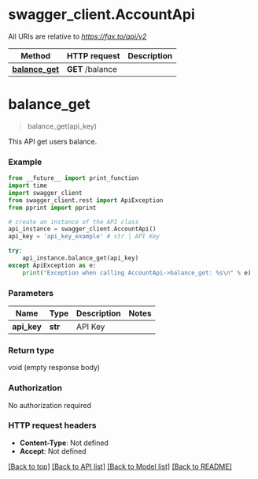 # swagger_client.AccountApi

All URIs are relative to *https://fax.to/api/v2*

Method | HTTP request | Description
------------- | ------------- | -------------
[**balance_get**](AccountApi.md#balance_get) | **GET** /balance | 


# **balance_get**
> balance_get(api_key)



This API get users balance. 

### Example 
```python
from __future__ import print_function
import time
import swagger_client
from swagger_client.rest import ApiException
from pprint import pprint

# create an instance of the API class
api_instance = swagger_client.AccountApi()
api_key = 'api_key_example' # str | API Key

try: 
    api_instance.balance_get(api_key)
except ApiException as e:
    print("Exception when calling AccountApi->balance_get: %s\n" % e)
```

### Parameters

Name | Type | Description  | Notes
------------- | ------------- | ------------- | -------------
 **api_key** | **str**| API Key | 

### Return type

void (empty response body)

### Authorization

No authorization required

### HTTP request headers

 - **Content-Type**: Not defined
 - **Accept**: Not defined

[[Back to top]](#) [[Back to API list]](../README.md#documentation-for-api-endpoints) [[Back to Model list]](../README.md#documentation-for-models) [[Back to README]](../README.md)

